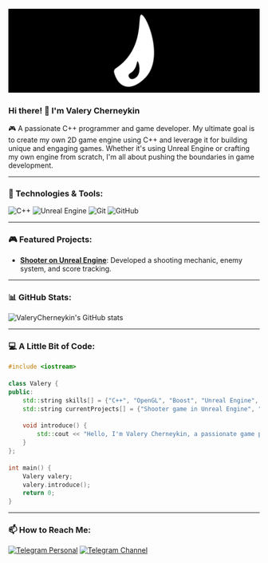![Header](https://github.com/ValeryCherneykin/ValeryCherneykin/blob/main/dirty-monkey.png)

### Hi there! 👋 I'm Valery Cherneykin
🎮 A passionate C++ programmer and game developer. My ultimate goal is to create my own 2D game engine using C++ and leverage it for building unique and engaging games. Whether it's using Unreal Engine or crafting my own engine from scratch, I'm all about pushing the boundaries in game development.

---

### 🔧 Technologies & Tools:
![C++](https://img.shields.io/badge/-C++-00599C?style=flat&logo=c%2B%2B&logoColor=white)
![Unreal Engine](https://img.shields.io/badge/-Unreal%20Engine-0E1128?style=flat&logo=unreal-engine)
![Git](https://img.shields.io/badge/-Git-F05032?style=flat&logo=git&logoColor=white)
![GitHub](https://img.shields.io/badge/-GitHub-181717?style=flat&logo=github)

---

### 🎮 Featured Projects:
- **[Shooter on Unreal Engine](https://github.com/ValeryCherneykin/ShootThemUp)**: Developed a shooting mechanic, enemy system, and score tracking.

---

### 📊 GitHub Stats:
![ValeryCherneykin's GitHub stats](https://github-readme-stats.vercel.app/api?username=ValeryCherneykin&show_icons=true&theme=radical)

---

### 💻 A Little Bit of Code:
```cpp
#include <iostream>

class Valery {
public:
    std::string skills[] = {"C++", "OpenGL", "Boost", "Unreal Engine", "Git", "GitHub"};
    std::string currentProjects[] = {"Shooter game in Unreal Engine", "2D game engine development"};
    
    void introduce() {
        std::cout << "Hello, I'm Valery Cherneykin, a passionate game programmer!" << std::endl;
    }
};

int main() {
    Valery valery;
    valery.introduce();
    return 0;
}
```

---

### 📫 How to Reach Me:
[![Telegram Personal](https://img.shields.io/badge/Telegram%20Personal-2CA5E0?style=for-the-badge&logo=telegram&logoColor=white)](https://t.me/cherneykindev)
[![Telegram Channel](https://img.shields.io/badge/Telegram%20Channel-2CA5E0?style=for-the-badge&logo=telegram&logoColor=white)](https://t.me/krutskyue)
